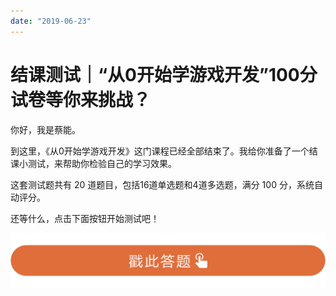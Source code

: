 ```yaml
---
date: "2019-06-23"
---  
```

      
# 结课测试｜“从0开始学游戏开发”100分试卷等你来挑战？
你好，我是蔡能。

到这里，《从0开始学游戏开发》这门课程已经全部结束了。我给你准备了一个结课小测试，来帮助你检验自己的学习效果。

这套测试题共有 20 道题目，包括16道单选题和4道多选题，满分 100 分，系统自动评分。

还等什么，点击下面按钮开始测试吧！

[![](./httpsstatic001geekbangorgresourceimage28a428d1be62669b4f3cc01c36466bf811a4.png)](http://time.geekbang.org/quiz/intro?act_id=187&exam_id=436)

<!-- [[[read_end]]] -->